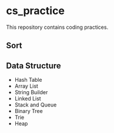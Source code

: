 # cs_practice
This repository contains coding practices.

## Sort

## Data Structure
- Hash Table
- Array List
- String Builder
- Linked List
- Stack and Queue
- Binary Tree
- Trie
- Heap
